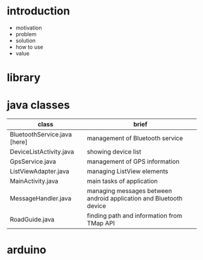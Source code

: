 # introduction
- motivation
- problem
- solution
- how to use
- value

# library

# java classes
**class** | **brief**
---|---
BluetoothService.java [here] | management of Bluetooth service 
DeviceListActivity.java | showing device list
GpsService.java | management of GPS information
ListViewAdapter.java | managing ListView elements
MainActivity.java | main tasks of application
MessageHandler.java | managing messages between android application and Bluetooth device
RoadGuide.java | finding path and information from TMap API

# arduino
